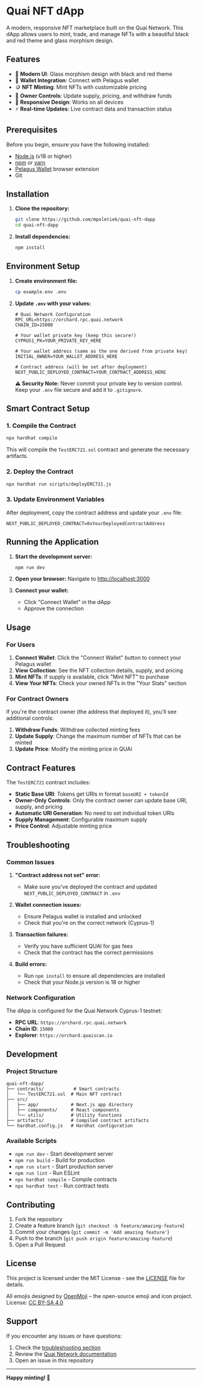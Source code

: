 # Quai NFT dApp

A modern, responsive NFT marketplace built on the Quai Network. This dApp allows users to mint, trade, and manage NFTs with a beautiful black and red theme and glass morphism design.

## Features

- 🎨 **Modern UI**: Glass morphism design with black and red theme
- 🔗 **Wallet Integration**: Connect with Pelagus wallet
- 🪙 **NFT Minting**: Mint NFTs with customizable pricing
- 👑 **Owner Controls**: Update supply, pricing, and withdraw funds
- 📱 **Responsive Design**: Works on all devices
- ⚡ **Real-time Updates**: Live contract data and transaction status

## Prerequisites

Before you begin, ensure you have the following installed:

- [Node.js](https://nodejs.org/) (v18 or higher)
- [npm](https://www.npmjs.com/) or [yarn](https://yarnpkg.com/)
- [Pelagus Wallet](https://chromewebstore.google.com/detail/pelagus/nhccebmfjcbhghphpclcfdkkekheegop) browser extension
- Git

## Installation

1. **Clone the repository:**
   ```bash
   git clone https://github.com/mpoletiek/quai-nft-dapp
   cd quai-nft-dapp
   ```

2. **Install dependencies:**
   ```bash
   npm install
   ```

## Environment Setup

1. **Create environment file:**
   ```bash
   cp example.env .env
   ```

2. **Update `.env` with your values:**
   ```env
   # Quai Network Configuration
   RPC_URL=https://orchard.rpc.quai.network
   CHAIN_ID=15000
   
   # Your wallet private key (keep this secure!)
   CYPRUS1_PK=YOUR_PRIVATE_KEY_HERE
   
   # Your wallet address (same as the one derived from private key)
   INITIAL_OWNER=YOUR_WALLET_ADDRESS_HERE
   
   # Contract address (will be set after deployment)
   NEXT_PUBLIC_DEPLOYED_CONTRACT=YOUR_CONTRACT_ADDRESS_HERE
   ```

   **⚠️ Security Note:** Never commit your private key to version control. Keep your `.env` file secure and add it to `.gitignore`.

## Smart Contract Setup

### 1. Compile the Contract

```bash
npx hardhat compile
```

This will compile the `TestERC721.sol` contract and generate the necessary artifacts.

### 2. Deploy the Contract

```bash
npx hardhat run scripts/deployERC721.js
```

### 3. Update Environment Variables

After deployment, copy the contract address and update your `.env` file:

```env
NEXT_PUBLIC_DEPLOYED_CONTRACT=0xYourDeployedContractAddress
```

## Running the Application

1. **Start the development server:**
   ```bash
   npm run dev
   ```

2. **Open your browser:**
   Navigate to [http://localhost:3000](http://localhost:3000)

3. **Connect your wallet:**
   - Click "Connect Wallet" in the dApp
   - Approve the connection

## Usage

### For Users

1. **Connect Wallet**: Click the "Connect Wallet" button to connect your Pelagus wallet
2. **View Collection**: See the NFT collection details, supply, and pricing
3. **Mint NFTs**: If supply is available, click "Mint NFT" to purchase
4. **View Your NFTs**: Check your owned NFTs in the "Your Stats" section

### For Contract Owners

If you're the contract owner (the address that deployed it), you'll see additional controls:

1. **Withdraw Funds**: Withdraw collected minting fees
2. **Update Supply**: Change the maximum number of NFTs that can be minted
3. **Update Price**: Modify the minting price in QUAI

## Contract Features

The `TestERC721` contract includes:

- **Static Base URI**: Tokens get URIs in format `baseURI + tokenId`
- **Owner-Only Controls**: Only the contract owner can update base URI, supply, and pricing
- **Automatic URI Generation**: No need to set individual token URIs
- **Supply Management**: Configurable maximum supply
- **Price Control**: Adjustable minting price

## Troubleshooting

### Common Issues

1. **"Contract address not set" error:**
   - Make sure you've deployed the contract and updated `NEXT_PUBLIC_DEPLOYED_CONTRACT` in `.env`

2. **Wallet connection issues:**
   - Ensure Pelagus wallet is installed and unlocked
   - Check that you're on the correct network (Cyprus-1)

3. **Transaction failures:**
   - Verify you have sufficient QUAI for gas fees
   - Check that the contract has the correct permissions

4. **Build errors:**
   - Run `npm install` to ensure all dependencies are installed
   - Check that your Node.js version is 18 or higher

### Network Configuration

The dApp is configured for the Quai Network Cyprus-1 testnet:
- **RPC URL**: `https://orchard.rpc.quai.network`
- **Chain ID**: `15000`
- **Explorer**: `https://orchard.quaiscan.io`

## Development

### Project Structure

```
quai-nft-dapp/
├── contracts/           # Smart contracts
│   └── TestERC721.sol  # Main NFT contract
├── src/
│   ├── app/            # Next.js app directory
│   ├── components/     # React components
│   └── utils/          # Utility functions
├── artifacts/          # Compiled contract artifacts
└── hardhat.config.js   # Hardhat configuration
```

### Available Scripts

- `npm run dev` - Start development server
- `npm run build` - Build for production
- `npm run start` - Start production server
- `npm run lint` - Run ESLint
- `npx hardhat compile` - Compile contracts
- `npx hardhat test` - Run contract tests

## Contributing

1. Fork the repository
2. Create a feature branch (`git checkout -b feature/amazing-feature`)
3. Commit your changes (`git commit -m 'Add amazing feature'`)
4. Push to the branch (`git push origin feature/amazing-feature`)
5. Open a Pull Request

## License

This project is licensed under the MIT License - see the [LICENSE](LICENSE) file for details.

All emojis designed by [OpenMoji](https://openmoji.org) – the open-source emoji and icon project. License: [CC BY-SA 4.0](https://creativecommons.org/licenses/by-sa/4.0/#)

## Support

If you encounter any issues or have questions:

1. Check the [troubleshooting section](#troubleshooting)
2. Review the [Quai Network documentation](https://docs.quai.network/)
3. Open an issue in this repository

---

**Happy minting! 🚀**